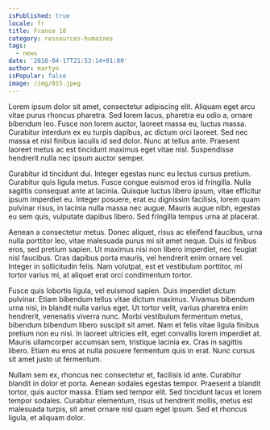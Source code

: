 ```yaml
---
isPublished: true
locale: fr
title: France 10
category: ressources-humaines
tags:
  - news
date: '2018-04-17T21:53:14+01:00'
author: martyn
isPopular: false
image: /img/015.jpeg
---
```


Lorem ipsum dolor sit amet, consectetur adipiscing elit. Aliquam eget arcu vitae purus rhoncus pharetra. Sed lorem lacus, pharetra eu odio a, ornare bibendum leo. Fusce non lorem auctor, laoreet massa eu, luctus massa. Curabitur interdum ex eu turpis dapibus, ac dictum orci laoreet. Sed nec massa et nisl finibus iaculis id sed dolor. Nunc at tellus ante. Praesent laoreet metus ac est tincidunt maximus eget vitae nisl. Suspendisse hendrerit nulla nec ipsum auctor semper.

Curabitur id tincidunt dui. Integer egestas nunc eu lectus cursus pretium. Curabitur quis ligula metus. Fusce congue euismod eros id fringilla. Nulla sagittis consequat ante at lacinia. Quisque luctus libero ipsum, vitae efficitur ipsum imperdiet eu. Integer posuere, erat eu dignissim facilisis, lorem quam pulvinar risus, in lacinia nulla massa nec augue. Mauris augue nibh, egestas eu sem quis, vulputate dapibus libero. Sed fringilla tempus urna at placerat.

Aenean a consectetur metus. Donec aliquet, risus ac eleifend faucibus, urna nulla porttitor leo, vitae malesuada purus mi sit amet neque. Duis id finibus eros, sed pretium sapien. Ut maximus nisi non libero imperdiet, nec feugiat nisl faucibus. Cras dapibus porta mauris, vel hendrerit enim ornare vel. Integer in sollicitudin felis. Nam volutpat, est et vestibulum porttitor, mi tortor varius mi, at aliquet erat orci condimentum tortor.

Fusce quis lobortis ligula, vel euismod sapien. Duis imperdiet dictum pulvinar. Etiam bibendum tellus vitae dictum maximus. Vivamus bibendum urna nisi, in blandit nulla varius eget. Ut tortor velit, varius pharetra enim hendrerit, venenatis viverra nunc. Morbi vestibulum fermentum metus, bibendum bibendum libero suscipit sit amet. Nam et felis vitae ligula finibus pretium non eu nisi. In laoreet ultricies elit, eget convallis lorem imperdiet at. Mauris ullamcorper accumsan sem, tristique lacinia ex. Cras in sagittis libero. Etiam eu eros at nulla posuere fermentum quis in erat. Nunc cursus sit amet justo ut fermentum.

Nullam sem ex, rhoncus nec consectetur et, facilisis id ante. Curabitur blandit in dolor et porta. Aenean sodales egestas tempor. Praesent a blandit tortor, quis auctor massa. Etiam sed tempor elit. Sed tincidunt lacus et lorem tempor sodales. Curabitur elementum, risus ut hendrerit mollis, metus est malesuada turpis, sit amet ornare nisl quam eget ipsum. Sed et rhoncus ligula, et aliquam dolor.
